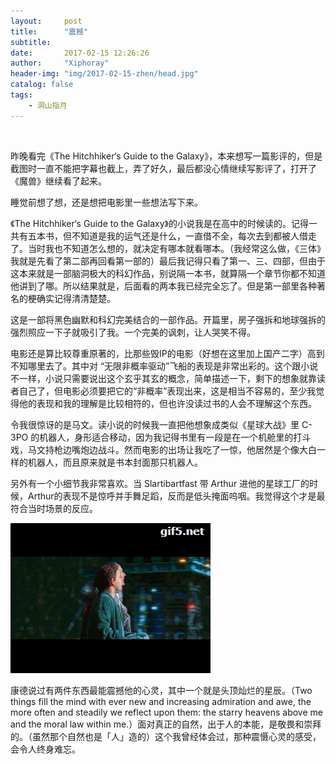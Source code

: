 ```yaml
---
layout:     post
title:      "震撼"
subtitle:   
date:       2017-02-15 12:26:26
author:     "Xiphoray"
header-img: "img/2017-02-15-zhen/head.jpg"
catalog: false
tags:     
    - 洞山指月
---
```


<Br/>


昨晚看完《The Hitchhiker‘s Guide to the Galaxy》，本来想写一篇影评的，但是截图时一直不能把字幕也截上，弄了好久，最后都没心情继续写影评了，打开了《魔兽》继续看了起来。

睡觉前想了想，还是想把电影里一些想法写下来。

《The Hitchhiker‘s Guide to the Galaxy》的小说我是在高中的时候读的。记得一共有五本书，但不知道是我的运气还是什么，一直借不全，每次去到都被人借走了。当时我也不知道怎么想的，就决定有哪本就看哪本。（我经常这么做，《三体》我就是先看了第二部再回看第一部的）最后我记得只看了第一、三、四部，但由于这本来就是一部脑洞极大的科幻作品，别说隔一本书，就算隔一个章节你都不知道他讲到了哪。所以结果就是，后面看的两本我已经完全忘了。但是第一部里各种著名的梗确实记得清清楚楚。

这是一部将黑色幽默和科幻完美结合的一部作品。开篇里，房子强拆和地球强拆的强烈照应一下子就吸引了我。一个完美的讽刺，让人哭笑不得。

电影还是算比较尊重原著的，比那些毁IP的电影（好想在这里加上国产二字）高到不知哪里去了。其中对 “无限非概率驱动”飞船的表现是非常出彩的。这个跟小说不一样，小说只需要说出这个玄乎其玄的概念，简单描述一下，剩下的想象就靠读者自己了，但电影必须要把它的“非概率”表现出来，这是相当不容易的，至少我觉得他的表现和我的理解是比较相符的，但也许没读过书的人会不理解这个东西。

令我很惊讶的是马文。读小说的时候我一直把他想象成类似《星球大战》里 C-3PO 的机器人，身形适合移动，因为我记得书里有一段是在一个机舱里的打斗戏，马文持枪边嘴炮边战斗。然而电影的出场让我吃了一惊，他居然是个像大白一样的机器人，而且原来就是书本封面那只机器人。

另外有一个小细节我非常喜欢。当 Slartibartfast 带 Arthur 进他的星球工厂的时候，Arthur的表现不是惊呼并手舞足蹈，反而是低头掩面呜咽。我觉得这个才是最符合当时场景的反应。

![img](/img/2017-02-15-zhen/1.gif)

康德说过有两件东西最能震撼他的心灵，其中一个就是头顶灿烂的星辰。（Two things fill the mind with ever new and increasing admiration and awe, the more often and steadily we reflect upon them: the starry heavens above me and the moral law within me.）面对真正的自然，出于人的本能，是敬畏和崇拜的。（虽然那个自然也是「人」造的）这个我曾经体会过，那种震慑心灵的感受，会令人终身难忘。

